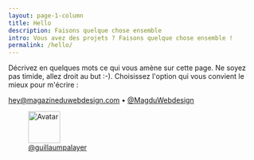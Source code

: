 ```yaml
---
layout: page-1-column
title: Hello
description: Faisons quelque chose ensemble
intro: Vous avez des projets ? Faisons quelque chose ensemble !
permalink: /hello/
---
```


<p class="text-center">Décrivez en quelques mots ce qui vous amène sur cette page. Ne soyez pas timide, allez droit au but :-). Choisissez l'option qui vous convient le mieux pour m'écrire : </p>
<p class="text-center"><a href="mailto:hey@magazineduwebdesign.com">hey@magazineduwebdesign.com</a> &bull; <a href="https://twitter.com/MagDuWebdesign" title="Publier sur Twitter" target="_blank">@MagduWebdesign</a></p>

<figure class="text-center">
  <img class="rounded-img-d64 mod-avatar" src="{{ site.author.avatar | prepend:'https://s3-eu-west-1.amazonaws.com/mdw-images/large/' }}" alt="Avatar" width="64" height="64">
  <figcaption><a href="https://twitter.com/guillaumpalayer" title="Twitter @guillaumpalayer" target="_blank">@guillaumpalayer</a></figcaption>
</figure>